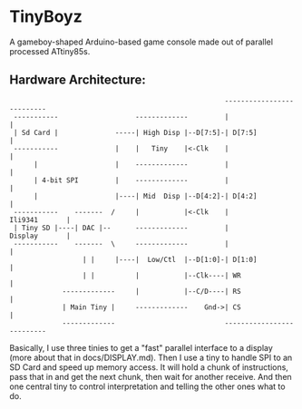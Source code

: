 # TinyBoyz

A gameboy-shaped Arduino-based game console made out of parallel processed ATtiny85s.

## Hardware Architecture:

```
                                                     --------------------------
 -----------                   -------------         |                        |
 | Sd Card |              -----| High Disp |--D[7:5]-| D[7:5]                 |
 -----------              |    |   Tiny    |<-Clk    |                        |
      |                   |    -------------         |                        |
      | 4-bit SPI         |    -------------         |                        |
      |                   |----| Mid  Disp |--D[4:2]-| D[4:2]                 |
 -----------    -------  /     |           |<-Clk    |          Ili9341       |
 | Tiny SD |----| DAC |--      -------------         |          Display       |
 -----------    -------  \     -------------         |                        |
                  | |     |----|  Low/Ctl  |--D[1:0]-| D[1:0]                 |
                  | |          |           |--Clk----| WR                     |
             -------------     |           |--C/D----| RS                     |
             | Main Tiny |     -------------    Gnd->| CS                     |
             -------------                           --------------------------
```

Basically, I use three tinies to get a "fast" parallel interface to a display (more about that in docs/DISPLAY.md). Then I use a tiny to handle SPI to an SD Card and speed up memory access. It will hold a chunk of instructions, pass that in and get the next chunk, then wait for another receive. And then one central tiny to control interpretation and telling the other ones what to do.
